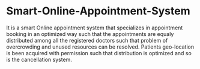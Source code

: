 # Smart-Online-Appointment-System

It is a smart Online appointment system that specializes in appointment booking in an optimized way such that the appointments are equaly distributed among 
all the registered doctors such that problem of overcrowding and unused resources can be resolved. Patients geo-location is been acquired with permission such
that distribution is optimized and so is the cancellation system.

